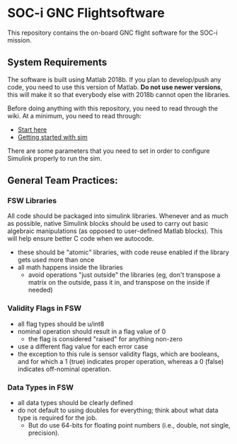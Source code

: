 # SOC-i GNC Flightsoftware
This repository contains the on-board GNC flight software for the SOC-i mission.

## System Requirements
The software is built using Matlab 2018b. If you plan to develop/push any code, you need to use this version of Matlab. **Do not use newer versions**, this will make it so that everybody else with 2018b cannot open the libraries.

Before doing anything with this repository, you need to read through the wiki. At a minimum, you need to read through:
- [Start here](https://github.com/AA-CubeSat-Team/soci-gnc/wiki)
- [Getting started with sim](https://github.com/AA-CubeSat-Team/soci-gnc/wiki/Getting-Started-With-the-Sim)

There are some parameters that you need to set in order to configure Simulink properly to run the sim.  

## General Team Practices:

### FSW Libraries
All code should be packaged into simulink libraries. Whenever and as much as possible, native Simulink blocks should be used to carry out basic algebraic manipulations (as opposed to user-defined Matlab blocks). This will help ensure better C code when we autocode.
  - these should be "atomic" libraries, with code reuse enabled if the library gets used more than once
- all math happens inside the libraries
  - avoid operations "just outside" the libraries (eg, don't transpose a matrix on the outside, pass it in, and transpose on the inside if needed)

### Validity Flags in FSW
- all flag types should be u/int8
- nominal operation should result in a flag value of 0
  - the flag is considered "raised" for anything non-zero
- use a different flag value for each error case
- the exception to this rule is sensor validity flags, which are booleans, and for which a 1 (true) indicates proper operation, whereas a 0 (false) indicates off-nominal operation.

### Data Types in FSW
- all data types should be clearly defined
- do not default to using doubles for everything; think about what data type is required for the job. 
  - But do use 64-bits for floating point numbers (i.e., double, not single, precision).
